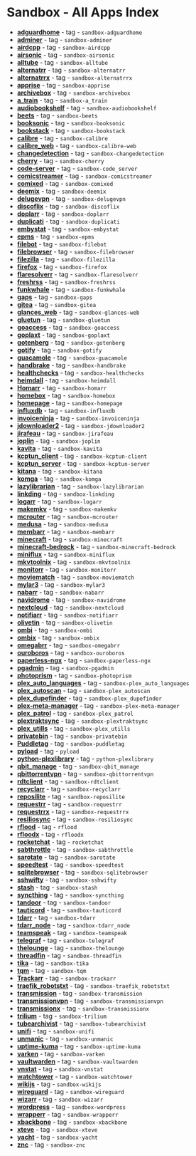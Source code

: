 # Sandbox - All Apps Index

- **[adguardhome](apps/adguardhome.md)**  - tag - `sandbox-adguardhome`
- **[adminer](apps/adminer.md)**  - tag - `sandbox-adminer`
- **[airdcpp](apps/airdcpp.md)**  - tag - `sandbox-airdcpp`
- **[airsonic](apps/airsonic.md)**  - tag - `sandbox-airsonic`
- **[alltube](apps/alltube.md)**  - tag - `sandbox-alltube`
- **[alternatrr](apps/alternatrr.md)**  - tag - `sandbox-alternatrr`
- **[alternatrrx](apps/alternatrrx.md)**  - tag - `sandbox-alternatrrx`
- **[apprise](apps/apprise.md)**  - tag - `sandbox-apprise`
- **[archivebox](apps/archivebox.md)**  - tag - `sandbox-archivebox`
- **[a_train](apps/a_train.md)**  - tag - `sandbox-a_train`
- **[audiobookshelf](apps/audiobookshelf.md)**  - tag - `sandbox-audiobookshelf`
- **[beets](apps/beets.md)**  - tag - `sandbox-beets`
- **[booksonic](apps/booksonic.md)**  - tag - `sandbox-booksonic`
- **[bookstack](apps/bookstack.md)**  - tag - `sandbox-bookstack`
- **[calibre](apps/calibre.md)**  - tag - `sandbox-calibre`
- **[calibre_web](apps/calibre_web.md)**  - tag - `sandbox-calibre-web`
- **[changedetection](apps/changedetection.md)**  - tag - `sandbox-changedetection`
- **[cherry](apps/cherry.md)**  - tag - `sandbox-cherry`
- **[code-server](apps/code_server.md)**  - tag - `sandbox-code_server`
- **[comicstreamer](apps/comicstreamer.md)**  - tag - `sandbox-comicstreamer`
- **[comixed](apps/comixed.md)**  - tag - `sandbox-comixed`
- **[deemix](apps/deemix.md)**  - tag - `sandbox-deemix`
- **[delugevpn](apps/delugevpn.md)**  - tag - `sandbox-delugevpn`
- **[discoflix](apps/discoflix.md)**  - tag - `sandbox-discoflix`
- **[doplarr](apps/doplarr.md)**  - tag - `sandbox-doplarr`
- **[duplicati](apps/duplicati.md)**  - tag - `sandbox-duplicati`
- **[embystat](apps/embystat.md)**  - tag - `sandbox-embystat`
- **[epms](apps/epms.md)**  - tag - `sandbox-epms`
- **[filebot](apps/filebot.md)**  - tag - `sandbox-filebot`
- **[filebrowser](apps/filebrowser.md)**  - tag - `sandbox-filebrowser`
- **[filezilla](apps/filezilla.md)**  - tag - `sandbox-filezilla`
- **[firefox](apps/firefox.md)**  - tag - `sandbox-firefox`
- **[flaresolverr](apps/flaresolverr.md)**  - tag - `sandbox-flaresolverr`
- **[freshrss](apps/freshrss.md)**  - tag - `sandbox-freshrss`
- **[funkwhale](apps/funkwhale.md)**  - tag - `sandbox-funkwhale`
- **[gaps](apps/gaps.md)**  - tag - `sandbox-gaps`
- **[gitea](apps/gitea.md)**  - tag - `sandbox-gitea`
- **[glances_web](apps/glances_web.md)**  - tag - `sandbox-glances-web`
- **[gluetun](apps/gluetun.md)**  - tag - `sandbox-gluetun`
- **[goaccess](apps/goaccess.md)**  - tag - `sandbox-goaccess`
- **[goplaxt](apps/goplaxt.md)**  - tag - `sandbox-goplaxt`
- **[gotenberg](apps/gotenberg.md)**  - tag - `sandbox-gotenberg`
- **[gotify](apps/gotify.md)**  - tag - `sandbox-gotify`
- **[guacamole](apps/guacamole.md)**  - tag - `sandbox-guacamole`
- **[handbrake](apps/handbrake.md)**  - tag - `sandbox-handbrake`
- **[healthchecks](apps/healthchecks.md)**  - tag - `sandbox-healthchecks`
- **[heimdall](apps/heimdall.md)**  - tag - `sandbox-heimdall`
- **[Homarr](apps/homarr.md)**  - tag - `sandbox-homarr`
- **[homebox](apps/homebox.md)**  - tag - `sandbox-homebox`
- **[homepage](apps/homepage.md)**  - tag - `sandbox-homepage`
- **[influxdb](apps/influxdb.md)**  - tag - `sandbox-influxdb`
- **[invoiceninja](apps/invoiceninja.md)**  - tag - `sandbox-invoiceninja`
- **[jdownloader2](apps/jdownloader2.md)**  - tag - `sandbox-jdownloader2`
- **[jirafeau](apps/jirafeau.md)**  - tag - `sandbox-jirafeau`
- **[joplin](apps/joplin.md)**  - tag - `sandbox-joplin`
- **[kavita](apps/kavita.md)**  - tag - `sandbox-kavita`
- **[kcptun_client](apps/kcptun_client.md)**  - tag - `sandbox-kcptun-client`
- **[kcptun_server](apps/kcptun_server.md)**  - tag - `sandbox-kcptun-server`
- **[kitana](apps/kitana.md)**  - tag - `sandbox-kitana`
- **[komga](apps/komga.md)**  - tag - `sandbox-komga`
- **[lazylibrarian](apps/lazylibrarian.md)**  - tag - `sandbox-lazylibrarian`
- **[linkding](apps/linkding.md)**  - tag - `sandbox-linkding`
- **[logarr](apps/logarr.md)**  - tag - `sandbox-logarr`
- **[makemkv](apps/makemkv.md)**  - tag - `sandbox-makemkv`
- **[mcrouter](apps/mcrouter.md)**  - tag - `sandbox-mcrouter`
- **[medusa](apps/medusa.md)**  - tag - `sandbox-medusa`
- **[membarr](apps/membarr.md)**  - tag - `sandbox-membarr`
- **[minecraft](apps/minecraft.md)**  - tag - `sandbox-minecraft`
- **[minecraft-bedrock](apps/minecraft-bedrock.md)**  - tag - `sandbox-minecraft-bedrock`
- **[miniflux](apps/miniflux.md)**  - tag - `sandbox-miniflux`
- **[mkvtoolnix](apps/mkvtoolnix.md)**  - tag - `sandbox-mkvtoolnix`
- **[monitorr](apps/monitorr.md)**  - tag - `sandbox-monitorr`
- **[moviematch](apps/moviematch.md)**  - tag - `sandbox-moviematch`
- **[mylar3](apps/mylar3.md)**  - tag - `sandbox-mylar3`
- **[nabarr](apps/nabarr.md)**  - tag - `sandbox-nabarr`
- **[navidrome](apps/navidrome.md)**  - tag - `sandbox-navidrome`
- **[nextcloud](apps/nextcloud.md)**  - tag - `sandbox-nextcloud`
- **[notifiarr](apps/notifiarr.md)**  - tag - `sandbox-notifiarr`
- **[olivetin](apps/olivetin.md)**  - tag - `sandbox-olivetin`
- **[ombi](apps/ombi.md)**  - tag - `sandbox-ombi`
- **[ombix](apps/ombix.md)**  - tag - `sandbox-ombix`
- **[omegabrr](apps/omegabrr.md)**  - tag - `sandbox-omegabrr`
- **[ouroboros](apps/ouroboros.md)**  - tag - `sandbox-ouroboros`
- **[paperless-ngx](apps/paperless-ngx.md)**  - tag - `sandbox-paperless-ngx`
- **[pgadmin](apps/pgadmin.md)**  - tag - `sandbox-pgadmin`
- **[photoprism](apps/photoprism.md)**  - tag - `sandbox-photoprism`
- **[plex_auto_languages](apps/plex_auto_languages.md)**  - tag - `sandbox-plex_auto_languages`
- **[plex_autoscan](apps/plex_autoscan.md)**  - tag - `sandbox-plex_autoscan`
- **[plex_dupefinder](apps/plex_dupefinder.md)**  - tag - `sandbox-plex_dupefinder`
- **[plex-meta-manager](apps/plex-meta-manager.md)**  - tag - `sandbox-plex-meta-manager`
- **[plex_patrol](apps/plex_patrol.md)**  - tag - `sandbox-plex_patrol`
- **[plextraktsync](apps/plextraktsync.md)**  - tag - `sandbox-plextraktsync`
- **[plex_utills](apps/plex_utills.md)**  - tag - `sandbox-plex_utills`
- **[privatebin](apps/privatebin.md)**  - tag - `sandbox-privatebin`
- **[Puddletag](apps/puddletag.md)**  - tag - `sandbox-puddletag`
- **[pyload](apps/pyload.md)**  - tag - `pyload`
- **[python-plexlibrary](apps/python-plexlibrary.md)**  - tag - `python-plexlibrary`
- **[qbit_manage](apps/qbit_manage.md)**  - tag - `sandbox-qbit_manage`
- **[qbittorrentvpn](apps/qbittorrentvpn.md)**  - tag - `sandbox-qbittorrentvpn`
- **[rdtclient](apps/rdtclient.md)**  - tag - `sandbox-rdtclient`
- **[recyclarr](apps/recyclarr.md)**  - tag - `sandbox-recyclarr`
- **[reposilite](apps/reposilite.md)**  - tag - `sandbox-reposilite`
- **[requestrr](apps/requestrr.md)**  - tag - `sandbox-requestrr`
- **[requestrrx](apps/requestrrx.md)**  - tag - `sandbox-requestrrx`
- **[resiliosync](apps/resiliosync.md)**  - tag - `sandbox-resiliosync`
- **[rflood](apps/rflood.md)**  - tag - `rflood`
- **[rfloodx](apps/rfloodx.md)**  - tag - `rfloodx`
- **[rocketchat](apps/rocketchat.md)**  - tag - `rocketchat`
- **[sabthrottle](apps/sabthrottle.md)**  - tag - `sandbox-sabthrottle`
- **[sarotate](apps/sarotate.md)**  - tag - `sandbox-sarotate`
- **[speedtest](apps/speedtest.md)**  - tag - `sandbox-speedtest`
- **[sqlitebrowser](apps/sqlitebrowser.md)**  - tag - `sandbox-sqlitebrowser`
- **[sshwifty](apps/sshwifty.md)**  - tag - `sandbox-sshwifty`
- **[stash](apps/stash.md)**  - tag - `sandbox-stash`
- **[syncthing](apps/syncthing.md)**  - tag - `sandbox-syncthing`
- **[tandoor](apps/tandoor.md)**  - tag - `sandbox-tandoor`
- **[tauticord](apps/tauticord.md)**  - tag - `sandbox-tauticord`
- **[tdarr](apps/tdarr.md)**  - tag - `sandbox-tdarr`
- **[tdarr_node](apps/tdarr_node.md)**  - tag - `sandbox-tdarr_node`
- **[teamspeak](apps/teamspeak.md)**  - tag - `sandbox-teamspeak`
- **[telegraf](apps/telegraf.md)**  - tag - `sandbox-telegraf`
- **[thelounge](apps/thelounge.md)**  - tag - `sandbox-thelounge`
- **[threadfin](apps/threadfin.md)**  - tag - `sandbox-threadfin`
- **[tika](apps/tika.md)**  - tag - `sandbox-tika`
- **[tqm](apps/tqm.md)**  - tag - `sandbox-tqm`
- **[Trackarr](apps/trackarr.md)**  - tag - `sandbox-trackarr`
- **[traefik_robotstxt](apps/traefik_robotstxt.md)**  - tag - `sandbox-traefik_robotstxt`
- **[transmission](apps/transmission.md)**  - tag - `sandbox-transmission`
- **[transmissionvpn](apps/transmissionvpn.md)**  - tag - `sandbox-transmissionvpn`
- **[transmissionx](apps/transmissionx.md)**  - tag - `sandbox-transmissionx`
- **[trilium](apps/trilium.md)**  - tag - `sandbox-trilium`
- **[tubearchivist](apps/tubearchivist.md)**  - tag - `sandbox-tubearchivist`
- **[unifi](apps/unifi.md)**  - tag - `sandbox-unifi`
- **[unmanic](apps/unmanic.md)**  - tag - `sandbox-unmanic`
- **[uptime-kuma](apps/uptime_kuma.md)**  - tag - `sandbox-uptime-kuma`
- **[varken](apps/varken.md)**  - tag - `sandbox-varken`
- **[vaultwarden](apps/vaultwarden.md)**  - tag - `sandbox-vaultwarden`
- **[vnstat](apps/vnstat.md)**  - tag - `sandbox-vnstat`
- **[watchtower](apps/watchtower.md)**  - tag - `sandbox-watchtower`
- **[wikijs](apps/wikijs.md)**  - tag - `sandbox-wikijs`
- **[wireguard](apps/wireguard.md)**  - tag - `sandbox-wireguard`
- **[wizarr](apps/wizarr.md)**  - tag - `sandbox-wizarr`
- **[wordpress](apps/wordpress.md)**  - tag - `sandbox-wordpress`
- **[wrapperr](apps/wrapperr.md)**  - tag - `sandbox-wrapperr`
- **[xbackbone](apps/xbackbone.md)**  - tag - `sandbox-xbackbone`
- **[xteve](apps/xteve.md)**  - tag - `sandbox-xteve`
- **[yacht](apps/yacht.md)**  - tag - `sandbox-yacht`
- **[znc](apps/znc.md)**  - tag - `sandbox-znc`

